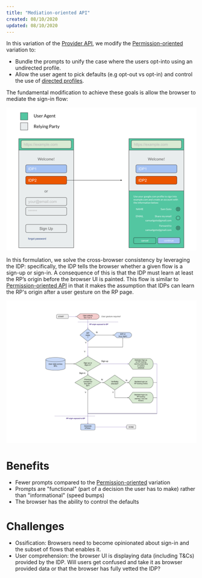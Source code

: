 ```yaml
---
title: "Mediation-oriented API"
created: 08/10/2020
updated: 08/10/2020
---
```


In this variation of the [Provider API](consumers.md#the-provider-api), we modify the [Permission-oriented](consumers.md#the-permission-oriented-variation) variation to:

- Bundle the prompts to unify the case where the users opt-into using an undirected profile.
- Allow the user agent to pick defaults (e.g opt-out vs opt-in) and control the use of [directed profiles](directed_basic_profile.md).

The fundamental modification to achieve these goals is allow the browser to mediate the sign-in flow:  

![](static/mock15.svg)

In this formulation, we solve the cross-browser consistency by leveraging the IDP: specifically, the IDP tells the browser whether a given flow is a sign-up or sign-in. A consequence of this is that the IDP must learn at least the RP’s origin before the browser UI is painted. This flow is similar to [Permission-oriented API](permission_oriented_api.md) in that it makes the assumption that IDPs can learn the RP's origin after a user gesture on the RP page.

![](static/mock18.svg)

# Benefits

- Fewer prompts compared to the [Permission-oriented](consumers.md#the-permission-oriented-variation) variation
- Prompts are "functional" (part of a decision the user has to make) rather than "informational" (speed bumps)
- The browser has the ability to control the defaults

# Challenges

- Ossification: Browsers need to become opinionated about sign-in and the subset of flows that enables it.
- User comprehension: the browser UI is displaying data (including T&Cs) provided by the IDP. Will users get confused and take it as browser provided data or that the browser has fully vetted the IDP?
